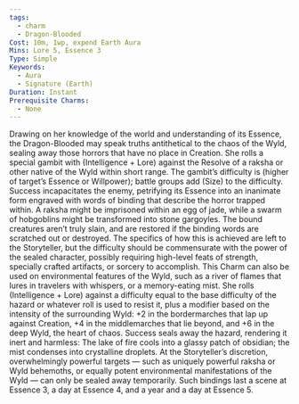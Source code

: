 ```yaml
---
tags:
  - charm
  - Dragon-Blooded
Cost: 10m, 1wp, expend Earth Aura
Mins: Lore 5, Essence 3
Type: Simple
Keywords:
  - Aura
  - Signature (Earth)
Duration: Instant
Prerequisite Charms:
  - None
---
```

Drawing on her knowledge of the world and understanding of its Essence, the Dragon-Blooded may speak truths antithetical to the chaos of the Wyld, sealing away those horrors that have no place in Creation. She rolls a special gambit with (Intelligence + Lore) against the Resolve of a raksha or other native of the Wyld within short range. The gambit’s difficulty is (higher of target’s Essence or Willpower); battle groups add (Size) to the difficulty. Success incapacitates the enemy, petrifying its Essence into an inanimate form engraved with words of binding that describe the horror trapped within. A raksha might be imprisoned within an egg of jade, while a swarm of hobgoblins might be transformed into stone gargoyles. The bound creatures aren’t truly slain, and are restored if the binding words are scratched out or destroyed. The specifics of how this is achieved are left to the Storyteller, but the difficulty should be commensurate with the power of the sealed character, possibly requiring high-level feats of strength, specially crafted artifacts, or sorcery to accomplish. This Charm can also be used on environmental features of the Wyld, such as a river of flames that lures in travelers with whispers, or a memory-eating mist. She rolls (Intelligence + Lore) against a difficulty equal to the base difficulty of the hazard or whatever roll is used to resist it, plus a modifier based on the intensity of the surrounding Wyld: +2 in the bordermarches that lap up against Creation, +4 in the middlemarches that lie beyond, and +6 in the deep Wyld, the heart of chaos. Success seals away the hazard, rendering it inert and harmless: The lake of fire cools into a glassy patch of obsidian; the mist condenses into crystalline droplets. At the Storyteller’s discretion, overwhelmingly powerful targets — such as uniquely powerful raksha or Wyld behemoths, or equally potent environmental manifestations of the Wyld — can only be sealed away temporarily. Such bindings last a scene at Essence 3, a day at Essence 4, and a year and a day at Essence 5.